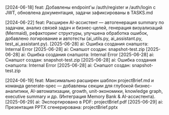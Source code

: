 [2024-06-18] feat: Добавлены endpoint'ы /auth/register и /auth/login с JWT, обновлена документация, задачи зафиксированы в TASKS.md 

[2024-06-22] feat: Расширен AI-ассистент — автогенерация summary по задачам, анализ связей задач и бизнес-целей, генерация визуализаций (Mermaid), рефакторинг структуры, улучшена обработка ошибок, добавлено логирование и автотесты (ai_utils.py, ai_assistant.py, test_ai_assistant.py). [2025-06-28] ai: Ошибка создания снапшота: Internal Error
[2025-06-28] ai: Снапшот создан: snapshot-test.zip
[2025-06-28] ai: Ошибка создания снапшота: Internal Error
[2025-06-28] ai: Снапшот создан: snapshot-test.zip
[2025-06-28] ai: Ошибка создания снапшота: Internal Error
[2025-06-28] ai: Снапшот создан: snapshot-test.zip

[2024-06-19] feat: Максимально расширен шаблон projectBrief.md и команда generate-spec — добавлены секции для глубокой бизнес-аналитики, AI-автоматизации, growth, unit-экономики, knowledge graph, executive summary и др. (Интеграция Memory Bank & AI-ассистента).
[2025-06-29] ai: Экспортировано в PDF: projectBrief.pdf
[2025-06-29] ai: Презентация PPTX сгенерирована: projectBrief.pptx
